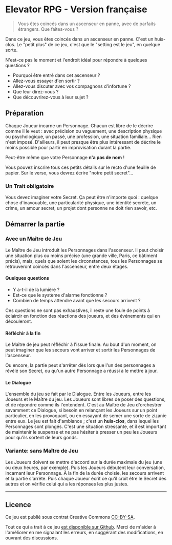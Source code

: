 # Elevator RPG - Version française

> Vous êtes coincés dans un ascenseur en panne, avec de parfaits étrangers. Que faites-vous ?

Dans ce jeu, vous êtes coincés dans un ascenseur en panne. C'est un huis-clos.
Le "petit plus" de ce jeu, c'est que le "setting est le jeu", en quelque sorte.

N'est-ce pas le moment et l'endroit idéal pour répondre à quelques questions ?

* Pourquoi être entré dans cet ascenseur ?
* Allez-vous essayer d'en sortir ?
* Allez-vous discuter avec vos compagnons d'infortune ?
* Que leur direz-vous ?
* Que découvrirez-vous à leur sujet ?

## Préparation

Chaque Joueur incarne un Personnage. Chacun est libre de le décrire comme il le
veut : avec précision ou vaguement, une description physique ou psychologique,
un passé, une profession, une situation familiale... Rien n'est imposé.
D'ailleurs, il peut presque être plus intéressant de décrire le moins possible
pour partir en improvisation durant la partie.

Peut-être même que votre Personnage **n'a pas de nom** !

Vous pouvez inscrire tous ces petits détails sur le recto d'une  feuille de
papier. Sur le verso, vous devrez écrire "notre petit secret"...

### Un Trait obligatoire

Vous devez imaginer votre Secret. Ça peut être n'importe quoi : quelque chose
d'inavouable, une particularité physique, une identité secrète, un crime, un
amour secret, un projet dont personne ne doit rien savoir, etc.

## Démarrer la partie

### Avec un Maître de Jeu

Le Maître de Jeu introduit les Personnages dans l'ascenseur. Il peut choisir une
situation plus ou moins précise (une grande ville, Paris, ce bâtiment précis),
mais, quels que soient les circonstances, tous les Personnages se retrouveront
coincés dans l'ascenseur, entre deux étages.

#### Quelques questions

* Y a-t-il de la lumière ?
* Est-ce que le système d'alarme fonctionne ?
* Combien de temps attendre avant que les secours arrivent ?

Ces questions ne sont pas exhaustives, il reste une foule de points à éclaircir
en fonction des réactions des joueurs, et des événements qui en découleront.

#### Réfléchir à la fin

Le Maître de jeu peut réfléchir à l'issue finale. Au bout d'un moment, on peut
imaginer que les secours vont arriver et sortir les Personnages de l'ascenseur.

Ou encore, la partie peut s'arrêter dès lors que l'un des personnages a révélé
son Secret, ou qu'un autre Personnage a réussi à le mettre à jour.

#### Le Dialogue

L'ensemble du jeu se fait par le Dialogue. Entre les Joueurs, entre les Joueurs
et le Maître du jeu. Les Joueurs sont libres de poser des questions, et de
répondre comme ils l'entendent. C'est au Maître de Jeu d'orchestrer savamment
ce Dialogue, si besoin en relançant les Joueurs sur un point particulier, en
les provoquant, ou en essayant de semer une sorte de zizanie entre eux. Le jeu
est fait d'ambiance ; c'est un **huis-clos**, dans lequel les Personnages sont
plongés. C'est une situation stressante, et il est important de maintenir le
suspense et ne pas hésiter à presser un peu les Joueurs pour qu'ils sortent
de leurs gonds.

### Variante: sans Maître de Jeu

Les Joueurs doivent se mettre d'accord sur la durée maximale du jeu (une ou deux
heures, par exemple). Puis les Joueurs débutent leur conversation, incarnant
leur Personnage. À la fin de la durée choisie, les secours arrivent et la partie
s'arrête. Puis chaque Joueur écrit ce qu'il croit être le Secret des autres et
on vérifie celui qui a les réponses les plus justes.

----

## Licence

Ce jeu est publié sous contrat Creative Commons [CC-BY-SA][CC-BY-SA License].

Tout ce qui a trait à ce jeu [est disponible sur Github][Elevator RPG Github].
Merci de m'aider à l'améliorer en me signalant les erreurs, en suggérant des
modifications, en ouvrant des discussions.

[CC-BY-SA License]: http://creativecommons.org/licenses/by-sa/3.0/fr/
[Elevator RPG Github]: https://github.com/brunobord/elevator-rpg/
